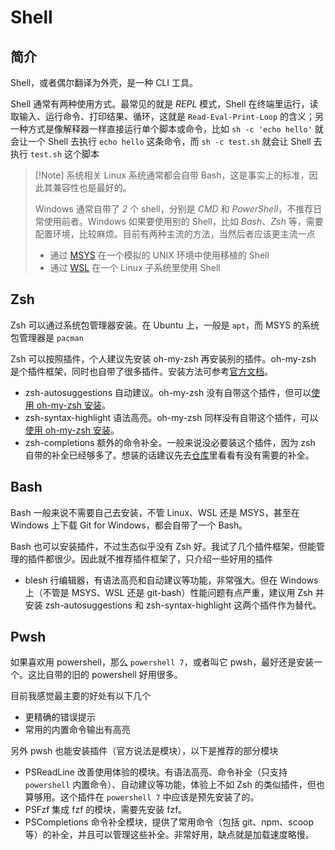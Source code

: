 # Shell

## 简介

Shell，或者偶尔翻译为外壳，是一种 CLI 工具。

Shell 通常有两种使用方式。最常见的就是 *REPL* 模式，Shell 在终端里运行，读取输入、运行命令、打印结果、循环，这就是 `Read-Eval-Print-Loop` 的含义；另一种方式是像解释器一样直接运行单个脚本或命令，比如 `sh -c 'echo hello'` 就会让一个 Shell 去执行 `echo hello` 这条命令，而 `sh -c test.sh` 就会让 Shell 去执行 `test.sh` 这个脚本

> [!Note] 系统相关
> Linux 系统通常都会自带 Bash，这是事实上的标准，因此其兼容性也是最好的。
>
> Windows 通常自带了 *2* 个 shell，分别是 *CMD* 和 *PowerShell*，不推荐日常使用前者。Windows 如果要使用别的 Shell，比如 *Bash*、*Zsh* 等，需要配置环境，比较麻烦。目前有两种主流的方法，当然后者应该更主流一点
>
> - 通过 [MSYS](../环境管理/MSYS.md) 在一个模拟的 UNIX 环境中使用移植的 Shell
> - 通过 [WSL](../环境管理/WSL.md) 在一个 Linux 子系统里使用 Shell

## Zsh

Zsh 可以通过系统包管理器安装。在 Ubuntu 上，一般是 `apt`，而 MSYS 的系统包管理器是 `pacman`

Zsh 可以按照插件，个人建议先安装 oh-my-zsh 再安装别的插件。oh-my-zsh 是个插件框架，同时也自带了很多插件。安装方法可参考[官方文档](https://github.com/ohmyzsh/ohmyzsh/?tab=readme-ov-file#basic-installation)。

- zsh-autosuggestions 自动建议。oh-my-zsh 没有自带这个插件，但可以[使用 oh-my-zsh 安装](https://github.com/zsh-users/zsh-autosuggestions/blob/master/INSTALL.md#oh-my-zsh)。
- zsh-syntax-highlight 语法高亮。oh-my-zsh 同样没有自带这个插件，可以[使用 oh-my-zsh 安装](https://github.com/zsh-users/zsh-syntax-highlighting/blob/master/INSTALL.md#oh-my-zsh)。
- zsh-completions 额外的命令补全。一般来说没必要装这个插件，因为 zsh 自带的补全已经够多了。想装的话建议先去[仓库](https://github.com/zsh-users/zsh-completions/tree/master/src)里看看有没有需要的补全。

## Bash

Bash 一般来说不需要自己去安装，不管 Linux、WSL 还是 MSYS，甚至在 Windows 上下载 Git for Windows，都会自带了一个 Bash。

Bash 也可以安装插件，不过生态似乎没有 Zsh 好。我试了几个插件框架，但能管理的插件都很少。因此就不推荐插件框架了，只介绍一些好用的插件

- blesh 行编辑器，有语法高亮和自动建议等功能，非常强大。但在 Windows 上（不管是 MSYS、WSL 还是 git-bash）性能问题有点严重，建议用 Zsh 并安装 zsh-autosuggestions 和 zsh-syntax-highlight 这两个插件作为替代。

## Pwsh

如果喜欢用 powershell，那么 `powershell 7`，或者叫它 pwsh，最好还是安装一个。这比自带的旧的 powershell 好用很多。

目前我感觉最主要的好处有以下几个

- 更精确的错误提示
- 常用的内置命令输出有高亮

另外 pwsh 也能安装插件（官方说法是模块），以下是推荐的部分模块

- PSReadLine 改善使用体验的模块。有语法高亮、命令补全（只支持 `powershell` 内置命令）、自动建议等功能，体验上不如 Zsh 的类似插件，但也算够用。这个插件在 `powershell 7` 中应该是预先安装了的。
- PSFzf 集成 fzf 的模块，需要先安装 fzf。
- PSCompletions 命令补全模块，提供了常用命令（包括 git、npm、scoop 等）的补全，并且可以管理这些补全。非常好用，缺点就是加载速度略慢。
